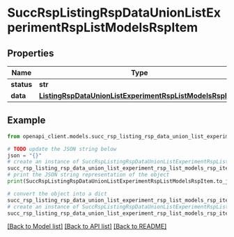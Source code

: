 # SuccRspListingRspDataUnionListExperimentRspListModelsRspItem


## Properties

Name | Type | Description | Notes
------------ | ------------- | ------------- | -------------
**status** | **str** |  | 
**data** | [**ListingRspDataUnionListExperimentRspListModelsRspItem**](ListingRspDataUnionListExperimentRspListModelsRspItem.md) |  | 

## Example

```python
from openapi_client.models.succ_rsp_listing_rsp_data_union_list_experiment_rsp_list_models_rsp_item import SuccRspListingRspDataUnionListExperimentRspListModelsRspItem

# TODO update the JSON string below
json = "{}"
# create an instance of SuccRspListingRspDataUnionListExperimentRspListModelsRspItem from a JSON string
succ_rsp_listing_rsp_data_union_list_experiment_rsp_list_models_rsp_item_instance = SuccRspListingRspDataUnionListExperimentRspListModelsRspItem.from_json(json)
# print the JSON string representation of the object
print(SuccRspListingRspDataUnionListExperimentRspListModelsRspItem.to_json())

# convert the object into a dict
succ_rsp_listing_rsp_data_union_list_experiment_rsp_list_models_rsp_item_dict = succ_rsp_listing_rsp_data_union_list_experiment_rsp_list_models_rsp_item_instance.to_dict()
# create an instance of SuccRspListingRspDataUnionListExperimentRspListModelsRspItem from a dict
succ_rsp_listing_rsp_data_union_list_experiment_rsp_list_models_rsp_item_from_dict = SuccRspListingRspDataUnionListExperimentRspListModelsRspItem.from_dict(succ_rsp_listing_rsp_data_union_list_experiment_rsp_list_models_rsp_item_dict)
```
[[Back to Model list]](../README.md#documentation-for-models) [[Back to API list]](../README.md#documentation-for-api-endpoints) [[Back to README]](../README.md)


